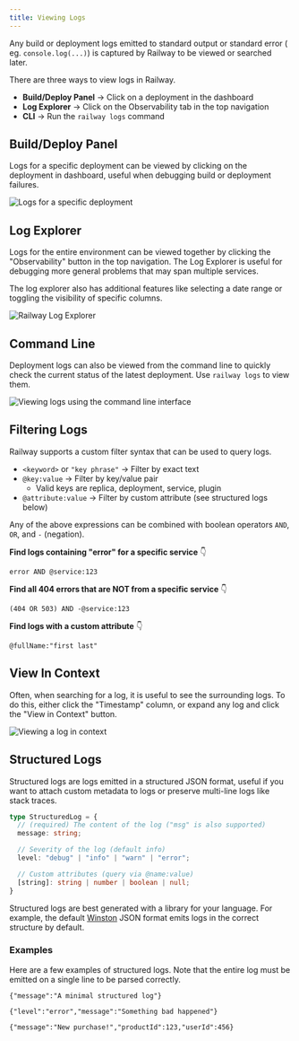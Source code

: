 ```yaml
---
title: Viewing Logs
---
```


Any build or deployment logs emitted to standard output or standard error (
eg. `console.log(...)`) is captured by Railway to be viewed or searched later.

There are three ways to view logs in Railway.

- **Build/Deploy Panel** → Click on a deployment in the dashboard
- **Log Explorer** → Click on the Observability tab in the top navigation
- **CLI** → Run the `railway logs` command

## Build/Deploy Panel

Logs for a specific deployment can be viewed by clicking on the deployment 
in dashboard, useful when debugging build or deployment failures.

<Image
src="https://res.cloudinary.com/railway/image/upload/v1694195763/docs/CleanShot_2023-09-08_at_10.55.06_2x_co6ztr.png"
alt="Logs for a specific deployment"
layout="responsive"
width={1385} height={816} quality={80} />


## Log Explorer

Logs for the entire environment can be viewed together by clicking the 
"Observability" button in the top navigation. The Log Explorer is useful for 
debugging more general problems that may span multiple services.

The log explorer also has additional features like selecting a date range or 
toggling the visibility of specific columns.

<Image
src="https://res.cloudinary.com/railway/image/upload/v1694194133/docs/log-explorer_nrlong.png"
alt="Railway Log Explorer"
layout="responsive"
width={1166} height={650} quality={80} />

## Command Line 

Deployment logs can also be viewed from the command line to quickly check 
the current status of the latest deployment. Use `railway logs` to view them.

<Image
src="https://res.cloudinary.com/railway/image/upload/v1694195563/docs/CleanShot_2023-09-08_at_10.52.12_2x_yv1d7f.png"
alt="Viewing logs using the command line interface"
layout="responsive"
width={1489} height={591} quality={80} />

## Filtering Logs

Railway supports a custom filter syntax that can be used to query logs.

- `<keyword>` or `"key phrase"` → Filter by exact text 
- `@key:value` → Filter by key/value pair
  - Valid keys are replica, deployment, service, plugin
- `@attribute:value` → Filter by custom attribute (see structured logs below)

Any of the above expressions can be combined with boolean operators `AND`, 
`OR`, and `-` (negation).

**Find logs containing "error" for a specific service** 👇
```text
error AND @service:123
```

**Find all 404 errors that are NOT from a specific service** 👇
```text
(404 OR 503) AND -@service:123
```

**Find logs with a custom attribute** 👇
```text
@fullName:"first last"
```

## View In Context

Often, when searching for a log, it is useful to see the surrounding logs. To
do this, either click the "Timestamp" column, or expand any log and click 
the "View in Context" button. 

<Image
src="https://res.cloudinary.com/railway/image/upload/v1694195189/docs/CleanShot_2023-09-08_at_10.45.51_2x_nwxqid.png"
alt="Viewing a log in context"
layout="responsive"
width={1682} height={272} quality={80} />

## Structured Logs

Structured logs are logs emitted in a structured JSON format, useful if you want
to attach custom metadata to logs or preserve multi-line logs like stack traces.

```typescript
type StructuredLog = {
  // (required) The content of the log ("msg" is also supported)
  message: string;

  // Severity of the log (default info)
  level: "debug" | "info" | "warn" | "error";

  // Custom attributes (query via @name:value)
  [string]: string | number | boolean | null;
}
```

Structured logs are best generated with a library for your language. For
example, the default [Winston](https://github.com/winstonjs/winston) JSON
format emits logs in the correct structure by default.

### Examples

Here are a few examples of structured logs. Note that the entire log must be
emitted on a single line to be parsed correctly.

```text
{"message":"A minimal structured log"}
```

```text
{"level":"error","message":"Something bad happened"}
```

```text
{"message":"New purchase!","productId":123,"userId":456}
```
